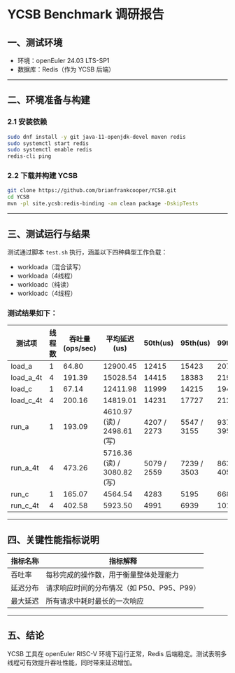 # YCSB Benchmark 调研报告

## 一、测试环境

* 环境：openEuler 24.03 LTS-SP1
* 数据库：Redis（作为 YCSB 后端）

---

## 二、环境准备与构建

### 2.1 安装依赖

```bash
sudo dnf install -y git java-11-openjdk-devel maven redis
sudo systemctl start redis
sudo systemctl enable redis
redis-cli ping
```

### 2.2 下载并构建 YCSB

```bash
git clone https://github.com/brianfrankcooper/YCSB.git
cd YCSB
mvn -pl site.ycsb:redis-binding -am clean package -DskipTests
```

---

## 三、测试运行与结果

测试通过脚本 `test.sh` 执行，涵盖以下四种典型工作负载：

* workloada（混合读写）
* workloada（4线程）
* workloadc（纯读）
* workloadc（4线程）

### 测试结果如下：

| 测试项         | 线程数 | 吞吐量 (ops/sec) | 平均延迟 (us)                 | 50th(us)    | 95th(us)    | 99th(us)    |
| ----------- | --- | ------------- | ------------------------- | ----------- | ----------- | ----------- |
| load\_a     | 1   | 64.80         | 12900.45                  | 12415       | 15423       | 20799       |
| load\_a\_4t | 4   | 191.39        | 15028.54                  | 14415       | 18383       | 21967       |
| load\_c     | 1   | 67.14         | 12411.98                  | 11999       | 14215       | 19455       |
| load\_c\_4t | 4   | 200.16        | 14819.01                  | 14231       | 17727       | 21279       |
| run\_a      | 1   | 193.09        | 4610.97 (读) / 2498.61 (写) | 4207 / 2273 | 5547 / 3155 | 9375 / 3951 |
| run\_a\_4t  | 4   | 473.26        | 5716.36 (读) / 3080.82 (写) | 5079 / 2559 | 7239 / 3503 | 8639 / 4057 |
| run\_c      | 1   | 165.07        | 4564.54                   | 4283        | 5195        | 6683        |
| run\_c\_4t  | 4   | 402.58        | 5923.50                   | 4991        | 6939        | 10119       |

---

## 四、关键性能指标说明

| 指标名称 | 指标解释                       |
| ---- | -------------------------- |
| 吞吐率  | 每秒完成的操作数，用于衡量整体处理能力        |
| 延迟分布 | 请求响应时间的分布情况（如 P50、P95、P99） |
| 最大延迟 | 所有请求中耗时最长的一次响应             |

---

## 五、结论

YCSB 工具在 openEuler RISC-V 环境下运行正常，Redis 后端稳定。测试表明多线程可有效提升吞吐性能，同时带来延迟增加。

